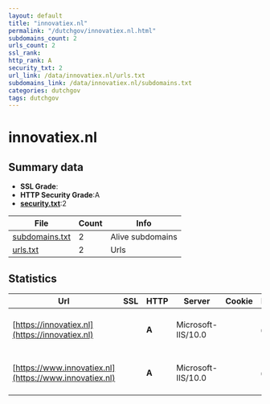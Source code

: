 ```yaml
---
layout: default
title: "innovatiex.nl"
permalink: "/dutchgov/innovatiex.nl.html"
subdomains_count: 2
urls_count: 2
ssl_rank: 
http_rank: A
security_txt: 2
url_link: /data/innovatiex.nl/urls.txt
subdomains_link: /data/innovatiex.nl/subdomains.txt
categories: dutchgov
tags: dutchgov
---
```



# innovatiex.nl
## Summary data


 - **SSL Grade**:
 - **HTTP Security Grade**:A
 - **[security.txt](https://www.digitaleoverheid.nl/nieuws/standaard-security-txt-nu-verplicht-voor-overheid/)**:2


| File       | Count | Info |
|------------|-------|------|
|[subdomains.txt](/DutchGovScope/data/innovatiex.nl/subdomains.txt)|2|Alive subdomains|
|[urls.txt](/DutchGovScope/data/innovatiex.nl/urls.txt)|2|Urls|


## Statistics


| Url | SSL | HTTP | Server | Cookie | HSTS | CORS | CTO | CSP | XFO | XXP | RP |FP| Tech |Title |
|--------|-------|-------|------|------|------|------|------|------|------|------|------|------|------|------|
|[https://innovatiex.nl](https://innovatiex.nl)| | **A**|Microsoft-IIS/10.0| |:white_check_mark: | | |:warning: | :white_check_mark: | :white_check_mark: | :white_check_mark: | |HSTS IIS:10.0 Windows Server|Document Moved|
|[https://www.innovatiex.nl](https://www.innovatiex.nl)| | **A**|Microsoft-IIS/10.0| |:white_check_mark: | | |:warning: | :white_check_mark: | :white_check_mark: | :white_check_mark: | |HSTS IIS:10.0 Windows Server|Document Moved|


